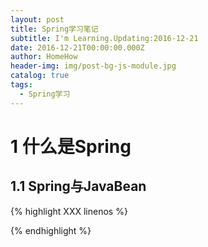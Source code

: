 ```yaml
---
layout: post
title: Spring学习笔记
subtitle: I'm Learning.Updating:2016-12-21
date: 2016-12-21T00:00:00.000Z
author: HomeHow
header-img: img/post-bg-js-module.jpg
catalog: true
tags:
  - Spring学习
---
```

# 1 什么是Spring

## 1.1 Spring与JavaBean






{% highlight XXX linenos %}

{% endhighlight %}
